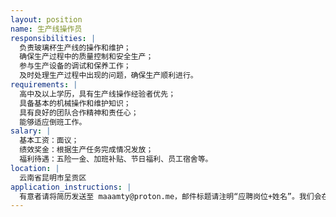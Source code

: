 ```yaml
---
layout: position
name: 生产线操作员
responsibilities: |
  负责玻璃杯生产线的操作和维护；
  确保生产过程中的质量控制和安全生产；
  参与生产设备的调试和保养工作；
  及时处理生产过程中出现的问题，确保生产顺利进行。
requirements: |
  高中及以上学历，具有生产线操作经验者优先；
  具备基本的机械操作和维护知识；
  具有良好的团队合作精神和责任心；
  能够适应倒班工作。  
salary: |
  基本工资：面议；
  绩效奖金：根据生产任务完成情况发放；
  福利待遇：五险一金、加班补贴、节日福利、员工宿舍等。  
location: |
  云南省昆明市呈贡区
application_instructions: |
  有意者请将简历发送至 maaamty@proton.me，邮件标题请注明“应聘岗位+姓名”。我们会在收到简历后的5个工作日内与符合条件的应聘者联系，安排线上面试。  
---
```

